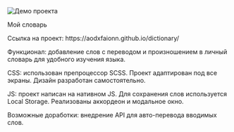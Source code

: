 <img src="https://ibb.co/0nKcqQ5" alt="Демо проекта">
<p>Мой словарь</p>
<p>Ссылка на проект: https://aodxfaionn.github.io/dictionary/ </p>
<p>Функционал: добавление слов с переводом и произношением в личный словарь для удобного изучения языка.</p>
<p>CSS: использован препроцессор SCSS. Проект адаптирован под все экраны. Дизайн разработан самостоятельно.</p>
<p>JS: проект написан на нативном JS. Для сохранения слов используется Local Storage. Реализованы аккордеон и модальное окно.</p>
<p>Возможные доработки: внедрение API для авто-перевода вводимых слов.</p>

